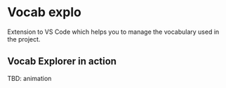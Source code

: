 # Vocab explo

Extension to VS Code which helps you to manage the vocabulary used in the project.

## Vocab Explorer in action

TBD: animation